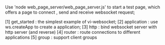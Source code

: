 Use 'node web_page_server/web_page_server.js' to start a test page,
which offers a page to connect , send and receive websocket request;

[1] get_started : the simplest example of vi-websocket;
[2] application : use ws.createApp to create a application;
[3] http        : bind websocket server with http server (and reverse)
[4] router      : route connections to different applications
[5] group       : support client groups
